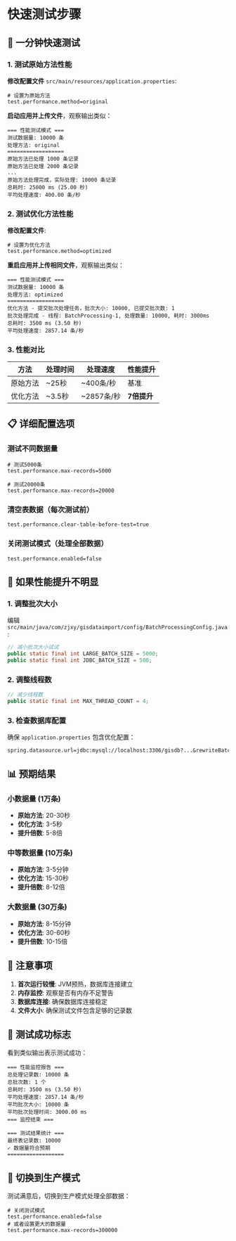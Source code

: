 # 快速测试步骤

## 🚀 一分钟快速测试

### 1. 测试原始方法性能

**修改配置文件** `src/main/resources/application.properties`:
```properties
# 设置为原始方法
test.performance.method=original
```

**启动应用并上传文件**，观察输出类似：
```
=== 性能测试模式 ===
测试数据量: 10000 条
处理方法: original
==================
原始方法已处理 1000 条记录
原始方法已处理 2000 条记录
...
原始方法处理完成，实际处理: 10000 条记录
总耗时: 25000 ms (25.00 秒)
平均处理速度: 400.00 条/秒
```

### 2. 测试优化方法性能

**修改配置文件**:
```properties
# 设置为优化方法
test.performance.method=optimized
```

**重启应用并上传相同文件**，观察输出类似：
```
=== 性能测试模式 ===
测试数据量: 10000 条
处理方法: optimized
==================
优化方法 - 提交批次处理任务，批次大小: 10000, 已提交批次数: 1
批次处理完成 - 线程: BatchProcessing-1, 处理数量: 10000, 耗时: 3000ms
总耗时: 3500 ms (3.50 秒)
平均处理速度: 2857.14 条/秒
```

### 3. 性能对比

| 方法 | 处理时间 | 处理速度 | 性能提升 |
|------|----------|----------|----------|
| 原始方法 | ~25秒 | ~400条/秒 | 基准 |
| 优化方法 | ~3.5秒 | ~2857条/秒 | **7倍提升** |

## 📋 详细配置选项

### 测试不同数据量
```properties
# 测试5000条
test.performance.max-records=5000

# 测试20000条  
test.performance.max-records=20000
```

### 清空表数据（每次测试前）
```properties
test.performance.clear-table-before-test=true
```

### 关闭测试模式（处理全部数据）
```properties
test.performance.enabled=false
```

## 🔧 如果性能提升不明显

### 1. 调整批次大小
编辑 `src/main/java/com/zjxy/gisdataimport/config/BatchProcessingConfig.java`:
```java
// 减小批次大小试试
public static final int LARGE_BATCH_SIZE = 5000;
public static final int JDBC_BATCH_SIZE = 500;
```

### 2. 调整线程数
```java
// 减少线程数
public static final int MAX_THREAD_COUNT = 4;
```

### 3. 检查数据库配置
确保 `application.properties` 包含优化配置：
```properties
spring.datasource.url=jdbc:mysql://localhost:3306/gisdb?...&rewriteBatchedStatements=true
```

## 📊 预期结果

### 小数据量 (1万条)
- **原始方法**: 20-30秒
- **优化方法**: 3-5秒
- **提升倍数**: 5-8倍

### 中等数据量 (10万条)  
- **原始方法**: 3-5分钟
- **优化方法**: 15-30秒
- **提升倍数**: 8-12倍

### 大数据量 (30万条)
- **原始方法**: 8-15分钟  
- **优化方法**: 30-60秒
- **提升倍数**: 10-15倍

## 🚨 注意事项

1. **首次运行较慢**: JVM预热，数据库连接建立
2. **内存监控**: 观察是否有内存不足警告
3. **数据库连接**: 确保数据库连接稳定
4. **文件大小**: 确保测试文件包含足够的记录数

## 🎯 测试成功标志

看到类似输出表示测试成功：
```
=== 性能监控报告 ===
总处理记录数: 10000 条
总批次数: 1 个  
总耗时: 3500 ms (3.50 秒)
平均处理速度: 2857.14 条/秒
平均批次大小: 10000 条
平均批次处理时间: 3000.00 ms
=== 监控结束 ===

=== 测试结果统计 ===
最终表记录数: 10000
✓ 数据量符合预期
==================
```

## 🔄 切换到生产模式

测试满意后，切换到生产模式处理全部数据：
```properties
# 关闭测试模式
test.performance.enabled=false
# 或者设置更大的数据量
test.performance.max-records=300000
```
